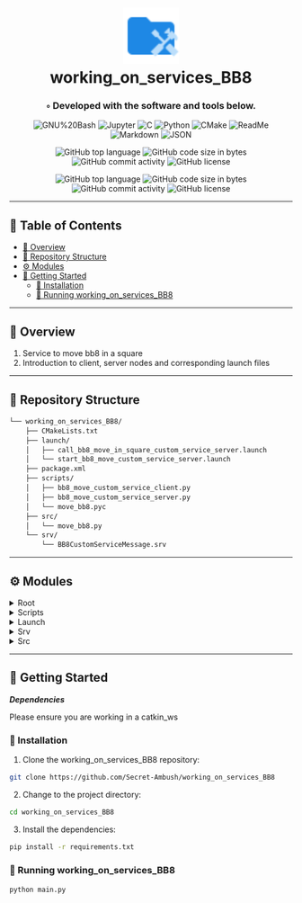 <div align="center">
<h1 align="center">
<img src="https://raw.githubusercontent.com/PKief/vscode-material-icon-theme/ec559a9f6bfd399b82bb44393651661b08aaf7ba/icons/folder-project.svg" width="100" />
<br>working_on_services_BB8
</h1>
<h3>◦ Developed with the software and tools below.</h3>

<p align="center">
<img src="https://img.shields.io/badge/GNU%20Bash-4EAA25.svg?style&logo=GNU-Bash&logoColor=white" alt="GNU%20Bash" />
<img src="https://img.shields.io/badge/Jupyter-F37626.svg?style&logo=Jupyter&logoColor=white" alt="Jupyter" />
<img src="https://img.shields.io/badge/C-A8B9CC.svg?style&logo=C&logoColor=black" alt="C" />
<img src="https://img.shields.io/badge/Python-3776AB.svg?style&logo=Python&logoColor=white" alt="Python" />

<img src="https://img.shields.io/badge/CMake-064F8C.svg?style&logo=CMake&logoColor=white" alt="CMake" />
<img src="https://img.shields.io/badge/ReadMe-018EF5.svg?style&logo=ReadMe&logoColor=white" alt="ReadMe" />
<img src="https://img.shields.io/badge/Markdown-000000.svg?style&logo=Markdown&logoColor=white" alt="Markdown" />
<img src="https://img.shields.io/badge/JSON-000000.svg?style&logo=JSON&logoColor=white" alt="JSON" />
</p>
<img src="https://img.shields.io/github/languages/top/Secret-Ambush/voice_bot?style&color=5D6D7E" alt="GitHub top language" />
<img src="https://img.shields.io/github/languages/code-size/Secret-Ambush/voice_bot?style&color=5D6D7E" alt="GitHub code size in bytes" />
<img src="https://img.shields.io/github/commit-activity/m/Secret-Ambush/voice_bot?style&color=5D6D7E" alt="GitHub commit activity" />
<img src="https://img.shields.io/github/license/Secret-Ambush/voice_bot?style&color=5D6D7E" alt="GitHub license" />
</p>
<img src="https://img.shields.io/github/languages/top/Secret-Ambush/working_on_services_BB8?style&color=5D6D7E" alt="GitHub top language" />
<img src="https://img.shields.io/github/languages/code-size/Secret-Ambush/working_on_services_BB8?style&color=5D6D7E" alt="GitHub code size in bytes" />
<img src="https://img.shields.io/github/commit-activity/m/Secret-Ambush/working_on_services_BB8?style&color=5D6D7E" alt="GitHub commit activity" />
<img src="https://img.shields.io/github/license/Secret-Ambush/working_on_services_BB8?style&color=5D6D7E" alt="GitHub license" />
</div>

---

## 📖 Table of Contents
- [📍 Overview](#-overview)
- [📂 Repository Structure](#-repository-structure)
- [⚙️ Modules](#modules)
- [🚀 Getting Started](#-getting-started)
    - [🔧 Installation](#-installation)
    - [🤖 Running working_on_services_BB8](#-running-working_on_services_BB8)

---


## 📍 Overview

1) Service to move bb8 in a square
2) Introduction to client, server nodes and corresponding launch files

---


## 📂 Repository Structure

```sh
└── working_on_services_BB8/
    ├── CMakeLists.txt
    ├── launch/
    │   ├── call_bb8_move_in_square_custom_service_server.launch
    │   └── start_bb8_move_custom_service_server.launch
    ├── package.xml
    ├── scripts/
    │   ├── bb8_move_custom_service_client.py
    │   ├── bb8_move_custom_service_server.py
    │   └── move_bb8.pyc
    ├── src/
    │   └── move_bb8.py
    └── srv/
        └── BB8CustomServiceMessage.srv
```


---

## ⚙️ Modules

<details closed><summary>Root</summary>

| File                                                                                                | Summary                   |
| ---                                                                                                 | ---                       |
| [CMakeLists.txt](https://github.com/Secret-Ambush/working_on_services_BB8/blob/main/CMakeLists.txt) | HTTPStatus Exception: 429 |

</details>

<details closed><summary>Scripts</summary>

| File                                                                                                                                              | Summary                   |
| ---                                                                                                                                               | ---                       |
| [bb8_move_custom_service_client.py](https://github.com/Secret-Ambush/working_on_services_BB8/blob/main/scripts/bb8_move_custom_service_client.py) | HTTPStatus Exception: 429 |
| [bb8_move_custom_service_server.py](https://github.com/Secret-Ambush/working_on_services_BB8/blob/main/scripts/bb8_move_custom_service_server.py) | HTTPStatus Exception: 429 |

</details>

<details closed><summary>Launch</summary>

| File                                                                                                                                                                                   | Summary                   |
| ---                                                                                                                                                                                    | ---                       |
| [start_bb8_move_custom_service_server.launch](https://github.com/Secret-Ambush/working_on_services_BB8/blob/main/launch/start_bb8_move_custom_service_server.launch)                   | HTTPStatus Exception: 429 |
| [call_bb8_move_in_square_custom_service_server.launch](https://github.com/Secret-Ambush/working_on_services_BB8/blob/main/launch/call_bb8_move_in_square_custom_service_server.launch) | HTTPStatus Exception: 429 |

</details>

<details closed><summary>Srv</summary>

| File                                                                                                                              | Summary                   |
| ---                                                                                                                               | ---                       |
| [BB8CustomServiceMessage.srv](https://github.com/Secret-Ambush/working_on_services_BB8/blob/main/srv/BB8CustomServiceMessage.srv) | HTTPStatus Exception: 429 |

</details>

<details closed><summary>Src</summary>

| File                                                                                              | Summary                   |
| ---                                                                                               | ---                       |
| [move_bb8.py](https://github.com/Secret-Ambush/working_on_services_BB8/blob/main/src/move_bb8.py) | HTTPStatus Exception: 429 |

</details>

---

## 🚀 Getting Started

***Dependencies***

Please ensure you are working in a catkin_ws

### 🔧 Installation

1. Clone the working_on_services_BB8 repository:
```sh
git clone https://github.com/Secret-Ambush/working_on_services_BB8
```

2. Change to the project directory:
```sh
cd working_on_services_BB8
```

3. Install the dependencies:
```sh
pip install -r requirements.txt
```

### 🤖 Running working_on_services_BB8

```sh
python main.py
```

